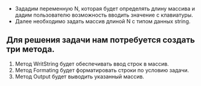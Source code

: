 * Зададим переменную N, которая будет определять длину массива и дадим пользователю возможность вводить значение с клавиатуры.
* Далее необходимо задать массив длиной N с типом данных string.
## Для решения задачи нам потребуется создать три метода.
1. Метод WritString будет обеспечивать ввод строк в массив.
2. Метод Formating будет форматировать строки по условию задачи.
3. Метод Output будет выводить указанный массив.

